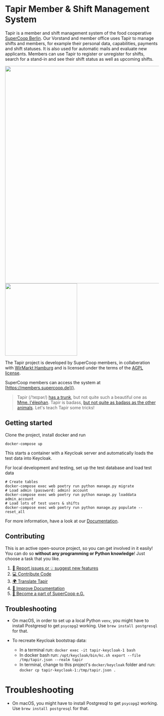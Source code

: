 # Tapir Member & Shift Management System

Tapir is a member and shift management system of the food cooperative [SuperCoop Berlin](https://supercoop.de).
Our Vorstand and member office uses Tapir to manage shifts and members, for example their personal data, capabilities, payments and shift statuses. It is also used for automatic mails and evaluate new applicants.
Members can use Tapir to register or unregister for shifts, search for a stand-in and see their shift status as well as upcoming shifts.

<img src="https://user-images.githubusercontent.com/18083323/179391686-4cfa724f-4847-4859-aba4-f074722d69ca.png" width="710"/> <img src="https://user-images.githubusercontent.com/18083323/179391799-96f4e204-9bd2-4739-b8f9-3bc25a70f717.JPG" width="236"/>

The Tapir project is developed by SuperCoop members, in collaberation with [WirMarkt Hamburg](https://wirmarkt.de/) and is licensed under the terms of the [AGPL license](LICENSE.md).

SuperCoop members can access the system at [https://members.supercoop.de]().

> Tapir (/ˈteɪpər/) [has a trunk](https://www.youtube.com/watch?v=JgwBecM_E6Q), but not quite such a beautiful one as [Mme. l'élephan](https://github.com/elefan-grenoble/gestion-compte). Tapir is badass, [but not quite as badass as the other animals](https://www.youtube.com/watch?v=zJm6nDnR2SE). Let's teach Tapir some tricks!

## Getting started

Clone the project, install docker and run

```
docker-compose up
```

This starts a container with a Keycloak server and automatically loads the test data into Keycloak.

For local development and testing, set up the test database and load test data

```
# Create tables
docker-compose exec web poetry run python manage.py migrate
# Load admin (password: admin) account
docker-compose exec web poetry run python manage.py loaddata admin_account
# Load lots of test users & shifts
docker-compose exec web poetry run python manage.py populate --reset_all
```

For more information, have a look at our [Documentation](CONTRIBUTING.md#documentation).

## Contributing

This is an active open-source project, so you can get involved in it easily!
You can do so **without any programming or Python knowledge**! Just choose a task that you like.


1. [:bug: Report issues or :bulb: suggest new features](CONTRIBUTING.md#report-issues-or-suggest-new-features)  
2. [:computer: Contribute Code](CONTRIBUTING.md#contribute-code)
3. [:earth_africa: Translate Tapir](CONTRIBUTING.md#translate-tapir)
4. [:book: Improve Documentation](CONTRIBUTING.md#documentation)
5. [:apple: Become a part of SuperCoop e.G.](https://supercoop.de/en/joinus/)

## Troubleshooting

* On macOS, in order to set up a local Python `venv`, you might have to install Postgresql to get `psycopg2` working. Use `brew install postgresql` for that. 

* To recreate Keycloak bootstrap data:
  * In a terminal run: `docker exec -it tapir-keycloak-1 bash`
  * In docker bash run: `/opt/keycloak/bin/kc.sh export --file /tmp/tapir.json --realm tapir`
  * In terminal, change to this project's `docker/keycloak` folder and run: `docker cp tapir-keycloak-1:/tmp/tapir.json .`

# Troubleshooting

* On macOS, you might have to install Postgresql to get `psycopg2` working. Use `brew install postgresql` for that.
